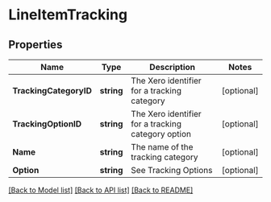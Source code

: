 # LineItemTracking

## Properties

Name | Type | Description | Notes
------------ | ------------- | ------------- | -------------
**TrackingCategoryID** | **string** | The Xero identifier for a tracking category | [optional] 
**TrackingOptionID** | **string** | The Xero identifier for a tracking category option | [optional] 
**Name** | **string** | The name of the tracking category | [optional] 
**Option** | **string** | See Tracking Options | [optional] 

[[Back to Model list]](../README.md#documentation-for-models) [[Back to API list]](../README.md#documentation-for-api-endpoints) [[Back to README]](../README.md)



